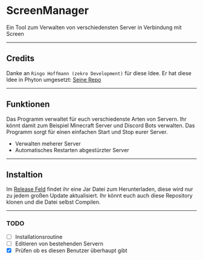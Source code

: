 # ScreenManager
Ein Tool zum Verwalten von verschiedensten Server in Verbindung mit Screen
___
## Credits
Danke an `Ringo Hoffmann (zekro Development)` für diese Idee. Er hat diese Idee in Phyton umgesetzt: [Seine Repo](https://github.com/zekroTJA/serverManager)
___
## Funktionen

Das Programm verwaltet für euch verschiedenste Arten von Servern. Ihr könnt damit zum Beispiel Minecraft Server und Discord Bots verwalten. Das Programm sorgt für einen einfachen Start und Stop eurer Server.
- Verwalten meherer Server
- Automatisches Restarten abgestürzter Server
___
## Instaltion
Im [Release Feld](https://github.com/Skillkiller/ScreenManager/releases) findet ihr eine Jar Datei zum Herunterladen, diese wird nur zu jedem großen Update aktualisiert. Ihr könnt euch auch diese Repository klonen und die Datei selbst Compilen.
___
### TODO
- [ ] Installationsroutine
- [ ] Editieren von bestehenden Servern
- [X] Prüfen ob es diesen Benutzer überhaupt gibt
